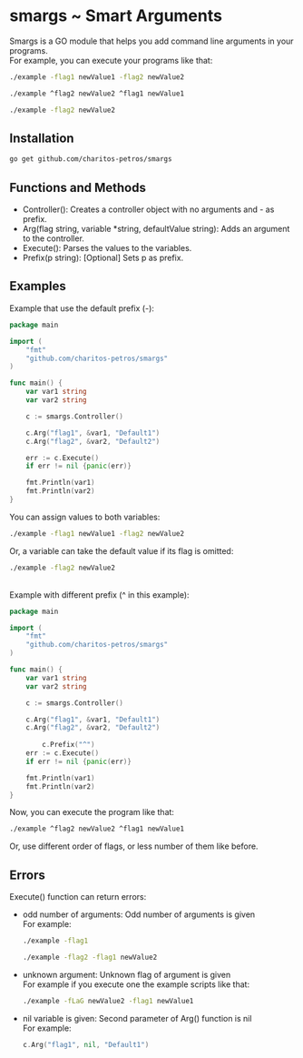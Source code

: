# smargs ~ Smart Arguments

Smargs is a GO module that helps you add command line arguments in your programs. \
For example, you can execute your programs like that:
```bash
./example -flag1 newValue1 -flag2 newValue2
```
```bash
./example ^flag2 newValue2 ^flag1 newValue1
```
```bash
./example -flag2 newValue2
```

## Installation
```bash
go get github.com/charitos-petros/smargs
```

## Functions and Methods
- Controller(): Creates a controller object with no arguments and - as prefix.
- Arg(flag string, variable *string, defaultValue string): Adds an argument to the controller.
- Execute(): Parses the values to the variables.
- Prefix(p string): [Optional] Sets p as prefix.

## Examples
Example that use the default prefix (-):
```go
package main

import (
	"fmt"
	"github.com/charitos-petros/smargs"
)

func main() {
	var var1 string
	var var2 string

	c := smargs.Controller()

	c.Arg("flag1", &var1, "Default1")
	c.Arg("flag2", &var2, "Default2")

	err := c.Execute()
	if err != nil {panic(err)}

	fmt.Println(var1)
	fmt.Println(var2)
}
```
You can assign values to both variables:
```bash
./example -flag1 newValue1 -flag2 newValue2
```
Or, a variable can take the default value if its flag is omitted:
```bash
./example -flag2 newValue2
```

\
Example with different prefix (^ in this example):
```go
package main

import (
	"fmt"
	"github.com/charitos-petros/smargs"
)

func main() {
	var var1 string
	var var2 string

	c := smargs.Controller()

	c.Arg("flag1", &var1, "Default1")
	c.Arg("flag2", &var2, "Default2")
    
    	c.Prefix("^")
	err := c.Execute()
	if err != nil {panic(err)}

	fmt.Println(var1)
	fmt.Println(var2)
}
```
Now, you can execute the program like that:
```bash
./example ^flag2 newValue2 ^flag1 newValue1
```
Or, use different order of flags, or less number of them like before.

## Errors
Execute() function can return errors:
- odd number of arguments: Odd number of arguments is given \
    For example:
    ```bash
    ./example -flag1
    ```
    ```bash
    ./example -flag2 -flag1 newValue2
    ```
- unknown argument: Unknown flag of argument is given \
    For example if you execute one the example scripts like that:
    ```bash
    ./example -fLaG newValue2 -flag1 newValue1
    ```
- nil variable is given: Second parameter of Arg() function is nil \
    For example:
    ```go
    c.Arg("flag1", nil, "Default1")
    ```

